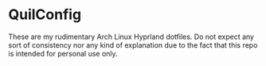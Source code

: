 # QuilConfig

These are my rudimentary Arch Linux Hyprland dotfiles. Do not expect any sort of consistency nor any kind of explanation due to the fact that this repo is intended for personal use only.
